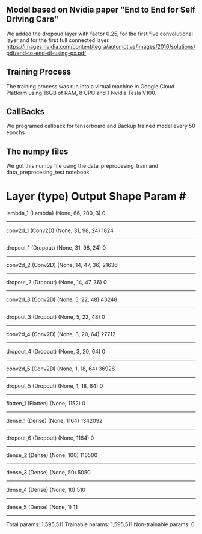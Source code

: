 ## Model based on Nvidia paper "End to End for Self Driving Cars"
We added the dropoud layer with factor 0.25, for the first five
convolutional layer and for the first full connected layer. 
https://images.nvidia.com/content/tegra/automotive/images/2016/solutions/pdf/end-to-end-dl-using-px.pdf

## Training Process
The training process was run into a virtual machine in Google Cloud Platform
using 16GB of RAM, 8 CPU and 1 Nvidia Tesla V100.

## CallBacks
We programed callback for tensorboard and Backup trained model every 50 epochs 

## The numpy files
We got this numpy file using the data_preprocesing_train and data_preprocesing_test notebook. 

Layer (type)                 Output Shape              Param #   
=================================================================
lambda_1 (Lambda)            (None, 66, 200, 3)        0         
_________________________________________________________________
conv2d_1 (Conv2D)            (None, 31, 98, 24)        1824      
_________________________________________________________________
dropout_1 (Dropout)          (None, 31, 98, 24)        0         
_________________________________________________________________
conv2d_2 (Conv2D)            (None, 14, 47, 36)        21636     
_________________________________________________________________
dropout_2 (Dropout)          (None, 14, 47, 36)        0         
_________________________________________________________________
conv2d_3 (Conv2D)            (None, 5, 22, 48)         43248     
_________________________________________________________________
dropout_3 (Dropout)          (None, 5, 22, 48)         0         
_________________________________________________________________
conv2d_4 (Conv2D)            (None, 3, 20, 64)         27712     
_________________________________________________________________
dropout_4 (Dropout)          (None, 3, 20, 64)         0         
_________________________________________________________________
conv2d_5 (Conv2D)            (None, 1, 18, 64)         36928     
_________________________________________________________________
dropout_5 (Dropout)          (None, 1, 18, 64)         0         
_________________________________________________________________
flatten_1 (Flatten)          (None, 1152)              0         
_________________________________________________________________
dense_1 (Dense)              (None, 1164)              1342092   
_________________________________________________________________
dropout_6 (Dropout)          (None, 1164)              0         
_________________________________________________________________
dense_2 (Dense)              (None, 100)               116500    
_________________________________________________________________
dense_3 (Dense)              (None, 50)                5050      
_________________________________________________________________
dense_4 (Dense)              (None, 10)                510       
_________________________________________________________________
dense_5 (Dense)              (None, 1)                 11        
_________________________________________________________________
Total params: 1,595,511
Trainable params: 1,595,511
Non-trainable params: 0
